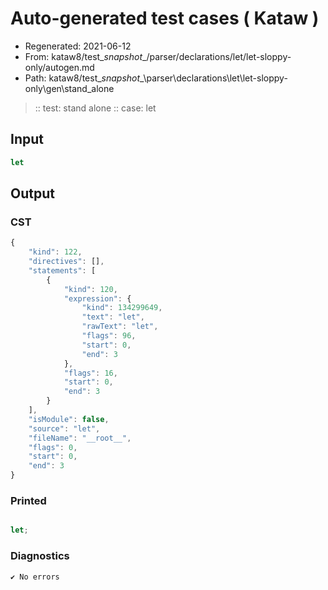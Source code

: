 # Auto-generated test cases ( Kataw )
- Regenerated: 2021-06-12
- From: kataw8/test\__snapshot__/parser/declarations/let/let-sloppy-only/autogen.md
- Path: kataw8/test\__snapshot__\parser\declarations\let\let-sloppy-only\gen\stand_alone
> :: test: stand alone
> :: case: let
## Input

`````js
let
`````
## Output

### CST

```javascript
{
    "kind": 122,
    "directives": [],
    "statements": [
        {
            "kind": 120,
            "expression": {
                "kind": 134299649,
                "text": "let",
                "rawText": "let",
                "flags": 96,
                "start": 0,
                "end": 3
            },
            "flags": 16,
            "start": 0,
            "end": 3
        }
    ],
    "isModule": false,
    "source": "let",
    "fileName": "__root__",
    "flags": 0,
    "start": 0,
    "end": 3
}
```

### Printed

```javascript

let;
```

### Diagnostics

```javascript
✔ No errors
```

